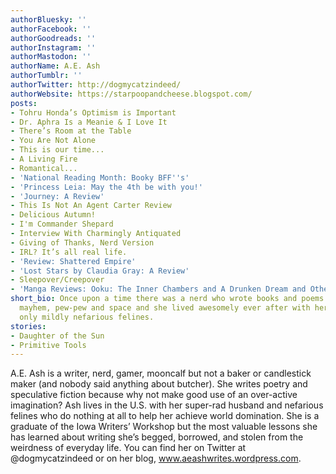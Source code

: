 ```yaml
---
authorBluesky: ''
authorFacebook: ''
authorGoodreads: ''
authorInstagram: ''
authorMastodon: ''
authorName: A.E. Ash
authorTumblr: ''
authorTwitter: http://dogmycatzindeed/
authorWebsite: https://starpoopandcheese.blogspot.com/
posts:
- Tohru Honda’s Optimism is Important
- Dr. Aphra Is a Meanie & I Love It
- There’s Room at the Table
- You Are Not Alone
- This is our time...
- A Living Fire
- Romantical...
- 'National Reading Month: Booky BFF''s'
- 'Princess Leia: May the 4th be with you!'
- 'Journey: A Review'
- This Is Not An Agent Carter Review
- Delicious Autumn!
- I'm Commander Shepard
- Interview With Charmingly Antiquated
- Giving of Thanks, Nerd Version
- IRL? It’s all real life.
- 'Review: Shattered Empire'
- 'Lost Stars by Claudia Gray: A Review'
- Sleepover/Creepover
- 'Manga Reviews: Ooku: The Inner Chambers and A Drunken Dream and Other Stories'
short_bio: Once upon a time there was a nerd who wrote books and poems about magic,
  mayhem, pew-pew and space and she lived awesomely ever after with her hubby and
  only mildly nefarious felines.
stories:
- Daughter of the Sun
- Primitive Tools
---
```


A.E. Ash is a writer, nerd, gamer, mooncalf but not a baker or candlestick maker (and nobody said anything about butcher). She writes poetry and speculative fiction because why not make good use of an over-active imagination? Ash lives in the U.S. with her super-rad husband and nefarious felines who do nothing at all to help her achieve world domination. She is a graduate of the Iowa Writers’ Workshop but the most valuable lessons she has learned about writing she’s begged, borrowed, and stolen from the weirdness of everyday life. You can find her on Twitter at @dogmycatzindeed or on her blog, www.aeashwrites.wordpress.com.